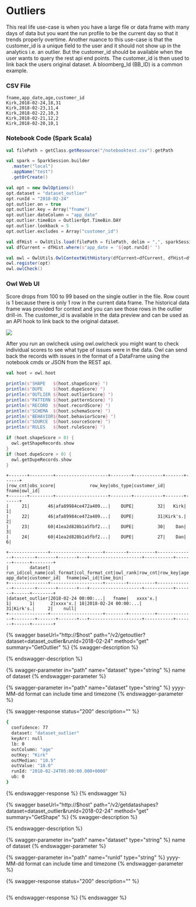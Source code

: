 # Outliers

This real life use-case is when you have a large file or data frame with many days of data but you want the run profile to be the current day so that it trends properly overtime.  Another nuance to this use-case is that the customer\_id is a unique field to the user and it should not show up in the analytics i.e. an outlier.  But the customer\_id should be available when the user wants to query the rest api end points.  The customer\_id is then used to link back the users original dataset.  A bloomberg\_Id (BB\_ID) is a common example.

### CSV File

```
fname,app_date,age,customer_id
Kirk,2018-02-24,18,31
Kirk,2018-02-23,11,4
Kirk,2018-02-22,10,3
Kirk,2018-02-21,12,2
Kirk,2018-02-20,10,1
```

### Notebook Code (Spark Scala)

```scala
val filePath = getClass.getResource("/notebooktest.csv").getPath

val spark = SparkSession.builder
  .master("local")
  .appName("test")
  .getOrCreate()

val opt = new OwlOptions()
opt.dataset = "dataset_outlier"
opt.runId = "2018-02-24"
opt.outlier.on = true
opt.outlier.key = Array("fname")
opt.outlier.dateColumn = "app_date"
opt.outlier.timeBin = OutlierOpt.TimeBin.DAY
opt.outlier.lookback = 5
opt.outlier.excludes = Array("customer_id")

val dfHist = OwlUtils.load(filePath = filePath, delim = ",", sparkSession = spark)
val dfCurrent = dfHist.where(s"app_date = '${opt.runId}' ")

val owl = OwlUtils.OwlContextWithHistory(dfCurrent=dfCurrent, dfHist=dfHist, opt=opt)
owl.register(opt)
owl.owlCheck()
```

### Owl Web UI

Score drops from 100 to 99 based on the single outlier in the file. Row count is 1 because there is only 1 row in the current data frame.  The historical data frame was provided for context and you can see those rows in the outlier drill-in.  The customer\_id is available in the data preview and can be used as an API hook to link back to the original dataset. &#x20;

![](../../../.gitbook/assets/owl-df-with-hist-customer\_id.png)

After you run an owlcheck using owl.owlcheck you might want to check individual scores to see what type of issues were in the data.  Owl can send back the records with issues in the format of a DataFrame using the notebook cmds or JSON from the REST api. &#x20;

```scala
val hoot = owl.hoot

println(s"SHAPE   ${hoot.shapeScore} ")
println(s"DUPE    ${hoot.dupeScore} ")
println(s"OUTLIER ${hoot.outlierScore} ")
println(s"PATTERN ${hoot.patternScore} ")
println(s"RECORD  ${hoot.recordScore} ")
println(s"SCHEMA  ${hoot.schemaScore} ")
println(s"BEHAVIOR${hoot.behaviorScore} ")
println(s"SOURCE  ${hoot.sourceScore} ")
println(s"RULES   ${hoot.ruleScore} ")

if (hoot.shapeScore > 0) {
  owl.getShapeRecords.show
}
if (hoot.dupeScore > 0) {
  owl.getDupeRecords.show
}
```

```
+-------+---------+--------------------+--------+-----------+-------+------+
|row_cnt|obs_score|             row_key|obs_type|customer_id|  fname|owl_id|
+-------+---------+--------------------+--------+-----------+-------+------+
|     21|       46|afa89984ce472a409...|    DUPE|         32|   Kirk|     1|
|     22|       46|afa89984ce472a409...|    DUPE|         31|Kirk's.|     2|
|     23|       60|41ea2d828b1a5fbf2...|    DUPE|         30|    Dan|     3|
|     24|       60|41ea2d828b1a5fbf2...|    DUPE|         27|    Dan|     6|
```

```
+---------------+--------------------+--------+----------+--------------+--------+-------+-------+---+--------------------+-----------+-------+------+--------+
|        dataset|              run_id|col_name|col_format|col_format_cnt|owl_rank|row_cnt|row_key|age|            app_date|customer_id|  fname|owl_id|time_bin|
+---------------+--------------------+--------+----------+--------------+--------+-------+-------+---+--------------------+-----------+-------+------+--------+
|dataset_outlier|2018-02-24 00:00:...|   fname|   xxxx'x.|             1|       1|      2|xxxx'x.| 18|2018-02-24 00:00:...|         31|Kirk's.|     2|    null|
+---------------+--------------------+--------+----------+--------------+--------+-------+-------+---+--------------------+-----------+-------+------+--------+
```

{% swagger baseUrl="http://$host" path="/v2/getoutlier?dataset=dataset_outlier&runId=2018-02-24" method="get" summary="GetOutlier" %}
{% swagger-description %}

{% endswagger-description %}

{% swagger-parameter in="path" name="dataset" type="string" %}
name of dataset
{% endswagger-parameter %}

{% swagger-parameter in="path" name="dataset" type="string" %}
yyyy-MM-dd format can include time and timezone
{% endswagger-parameter %}

{% swagger-response status="200" description="" %}
```bash
{
  confidence: 77
  dataset: "dataset_outlier"
  keyArr: null
  lb: 0
  outColumn: "age"
  outKey: "Kirk"
  outMedian: "10.5"
  outValue: "18.0"
  runId: "2018-02-24T05:00:00.000+0000"
  ub: 0
}
```
{% endswagger-response %}
{% endswagger %}

{% swagger baseUrl="http://$host" path="/v2/getdatashapes?dataset=dataset_outlier&runId=2018-02-24" method="get" summary="GetShape" %}
{% swagger-description %}

{% endswagger-description %}

{% swagger-parameter in="path" name="dataset" type="string" %}
name of dataset
{% endswagger-parameter %}

{% swagger-parameter in="path" name="runId" type="string" %}
yyyy-MM-dd format can include time and timezone
{% endswagger-parameter %}

{% swagger-response status="200" description="" %}
```
```
{% endswagger-response %}
{% endswagger %}
